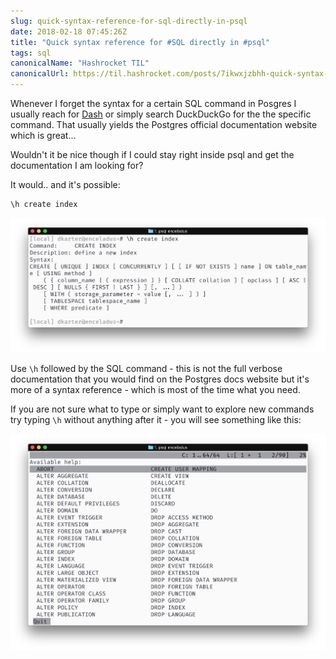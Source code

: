 ```yaml
---
slug: quick-syntax-reference-for-sql-directly-in-psql
date: 2018-02-18 07:45:26Z
title: "Quick syntax reference for #SQL directly in #psql"
tags: sql
canonicalName: "Hashrocket TIL"
canonicalUrl: https://til.hashrocket.com/posts/7ikwxjzbhh-quick-syntax-reference-for-sql-directly-in-psql
---
```



Whenever I forget the syntax for a certain SQL command in Posgres I usually reach for [Dash](https://kapeli.com/dash) or simply search DuckDuckGo for the the specific command. That usually yields the Postgres official documentation website which is great...

Wouldn't it be nice though if I could stay right inside psql and get the documentation I am looking for?

It would.. and it's possible:

```
\h create index
```

![create index screenshot](Nm0lY3u.png)

Use `\h` followed by the SQL command - this is not the full verbose documentation that you would find on the Postgres docs website but it's more of a syntax reference - which is most of the time what you need.


If you are not sure what to type or simply want to explore new commands try typing `\h` without anything after it - you will see something like this:

![slash h by itself screenshot](PRIgAm5.png)

